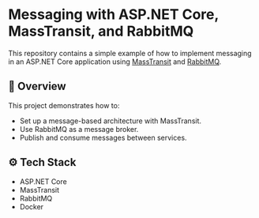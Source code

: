 # Messaging with ASP.NET Core, MassTransit, and RabbitMQ

This repository contains a simple example of how to implement messaging in an ASP.NET Core application using [MassTransit](https://masstransit.io/) and [RabbitMQ](https://www.rabbitmq.com/).

## 📌 Overview

This project demonstrates how to:

- Set up a message-based architecture with MassTransit.
- Use RabbitMQ as a message broker.
- Publish and consume messages between services.

## ⚙️ Tech Stack

- ASP.NET Core
- MassTransit
- RabbitMQ
- Docker